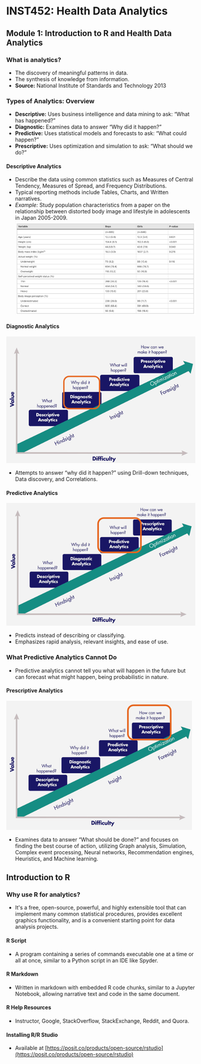 # INST452: Health Data Analytics

## Module 1: Introduction to R and Health Data Analytics

### What is analytics?

- The discovery of meaningful patterns in data.
- The synthesis of knowledge from information.
- **Source:** National Institute of Standards and Technology 2013

### Types of Analytics: Overview

- **Descriptive:** Uses business intelligence and data mining to ask: “What has happened?”
- **Diagnostic:** Examines data to answer “Why did it happen?”
- **Predictive:** Uses statistical models and forecasts to ask: “What could happen?”
- **Prescriptive:** Uses optimization and simulation to ask: “What should we do?”

#### Descriptive Analytics

- Describe the data using common statistics such as Measures of Central Tendency, Measures of Spread, and Frequency Distributions.
- Typical reporting methods include Tables, Charts, and Written narratives.
- _Example:_ Study population characteristics from a paper on the relationship between distorted body image and lifestyle in adolescents in Japan 2005-2009.
![Alt text](image.png)

#### Diagnostic Analytics

![Alt text](image-1.png)

- Attempts to answer “why did it happen?” using Drill-down techniques, Data discovery, and Correlations.

#### Predictive Analytics

![Alt text](image-2.png)

- Predicts instead of describing or classifying.
- Emphasizes rapid analysis, relevant insights, and ease of use.

### What Predictive Analytics Cannot Do

- Predictive analytics cannot tell you what will happen in the future but can forecast what might happen, being probabilistic in nature.

#### Prescriptive Analytics

![Alt text](image-3.png)

- Examines data to answer “What should be done?” and focuses on finding the best course of action, utilizing Graph analysis, Simulation, Complex event processing, Neural networks, Recommendation engines, Heuristics, and Machine learning.

## Introduction to R

### Why use R for analytics?

- It's a free, open-source, powerful, and highly extensible tool that can implement many common statistical procedures, provides excellent graphics functionality, and is a convenient starting point for data analysis projects.

#### R Script

- A program containing a series of commands executable one at a time or all at once, similar to a Python script in an IDE like Spyder.

#### R Markdown

- Written in markdown with embedded R code chunks, similar to a Jupyter Notebook, allowing narrative text and code in the same document.

#### R Help Resources

- Instructor, Google, StackOverflow, StackExchange, Reddit, and Quora.

#### Installing R/R Studio

- Available at [https://posit.co/products/open-source/rstudio](https://posit.co/products/open-source/rstudio)